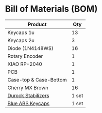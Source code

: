 # Bill of Materials (BOM)

| Product | Qty |
|---------|-----|
| Keycaps 1u | 13 |
| Keycaps 2u | 3 |
| Diode (1N4148WS) | 16 |
| Rotary Encoder | 1 |
| XIAO RP-2040 | 1 |
| PCB | 1 |
| Case-top & Case-Bottom | 1 |
| Cherry MX Brown | 16 |
| [Durock Stabilizers](https://www.aliexpress.us/item/3256806342416791.html?spm=a2g0o.productlist.main.4.58bfj2eHj2eHYp&algo_pvid=340c3479-c7a9-4e94-ab07-61b7a55f619d&algo_exp_id=340c3479-c7a9-4e94-ab07-61b7a55f619d-3&pdp_ext_f=%7B%22order%22%3A%22920%22%2C%22eval%22%3A%221%22%7D&pdp_npi=4%40dis%21USD%217.67%210.99%21%21%217.67%210.99%21%402101c80017512509516062050eb57c%2112000037543723482%21sea%21US%210%21ABX&curPageLogUid=3OglyLzQF4K6&utparam-url=scene%3Asearch%7Cquery_from%3A) | 1 set |
| [Blue ABS Keycaps](https://www.aliexpress.com/ssr/300000512/BundleDeals2?spm=a2g0o.productlist.main.9.7a15549d3IFsvt&productIds=1005005386897424:12000032865439928&pha_manifest=ssr&_immersiveMode=true&disableNav=YES&sourceName=SEARCHProduct&utparam-url=scene%3Asearch%7Cquery_from%3A&_gl=1*1ajzbni*_gcl_au*ODA5ODk4MTQzLjE3NTEyNTA4NDQ.*_ga*MTc3NDAxNjY1My4xNzUxMjUwODM3*_ga_VED1YSGNC7*czE3NTEyNTA4NDQkbzEkZzEkdDE3NTEyNTEwMzEkajQ1JGwwJGgw) | 1 set |
